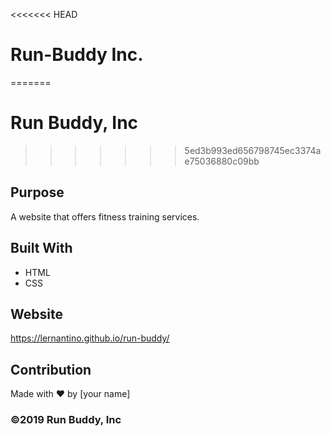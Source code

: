 <<<<<<< HEAD
# Run-Buddy Inc.
=======
# Run Buddy, Inc
>>>>>>> 5ed3b993ed656798745ec3374ae75036880c09bb

## Purpose
A website that offers fitness training services. 

## Built With
* HTML
* CSS

## Website
https://lernantino.github.io/run-buddy/

## Contribution
Made with ❤️ by [your name]

### ©️2019 Run Buddy, Inc 
